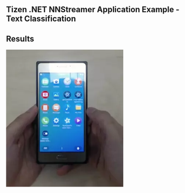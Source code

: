 ## Tizen .NET NNStreamer Application Example - Text Classification

## Results
![Alt me](./text-classification-demo.webp)
